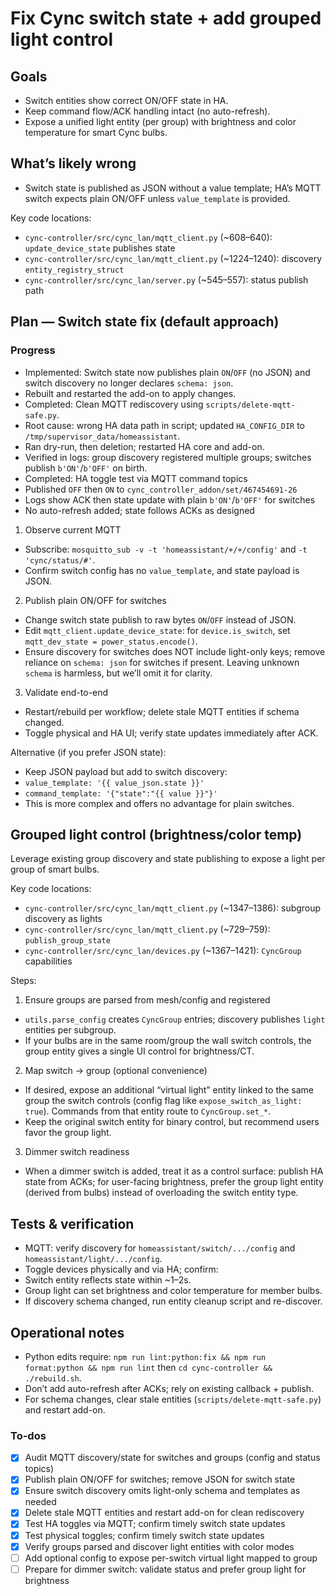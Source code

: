 <!-- 8886a963-68ca-4600-aee3-9d2f8ef51625 188298b6-ce28-4b3a-b9b0-88ef4be7d8a7 -->
# Fix Cync switch state + add grouped light control

## Goals

- Switch entities show correct ON/OFF state in HA.
- Keep command flow/ACK handling intact (no auto-refresh).
- Expose a unified light entity (per group) with brightness and color temperature for smart Cync bulbs.

## What’s likely wrong

- Switch state is published as JSON without a value template; HA’s MQTT switch expects plain ON/OFF unless `value_template` is provided.

Key code locations:

- `cync-controller/src/cync_lan/mqtt_client.py` (~608–640): `update_device_state` publishes state
- `cync-controller/src/cync_lan/mqtt_client.py` (~1224–1240): discovery `entity_registry_struct`
- `cync-controller/src/cync_lan/server.py` (~545–557): status publish path

## Plan — Switch state fix (default approach)

### Progress

- Implemented: Switch state now publishes plain `ON`/`OFF` (no JSON) and switch discovery no longer declares `schema: json`.
- Rebuilt and restarted the add-on to apply changes.
- Completed: Clean MQTT rediscovery using `scripts/delete-mqtt-safe.py`.
- Root cause: wrong HA data path in script; updated `HA_CONFIG_DIR` to `/tmp/supervisor_data/homeassistant`.
- Ran dry-run, then deletion; restarted HA core and add-on.
- Verified in logs: group discovery registered multiple groups; switches publish `b'ON'`/`b'OFF'` on birth.
- Completed: HA toggle test via MQTT command topics
- Published `OFF` then `ON` to `cync_controller_addon/set/467454691-26`
- Logs show ACK then state update with plain `b'ON'`/`b'OFF'` for switches
- No auto-refresh added; state follows ACKs as designed

1) Observe current MQTT

- Subscribe: `mosquitto_sub -v -t 'homeassistant/+/+/config'` and `-t 'cync/status/#'`.
- Confirm switch config has no `value_template`, and state payload is JSON.

2) Publish plain ON/OFF for switches

- Change switch state publish to raw bytes `ON`/`OFF` instead of JSON.
- Edit `mqtt_client.update_device_state`: for `device.is_switch`, set `mqtt_dev_state = power_status.encode()`.
- Ensure discovery for switches does NOT include light-only keys; remove reliance on `schema: json` for switches if present. Leaving unknown `schema` is harmless, but we’ll omit it for clarity.

3) Validate end-to-end

- Restart/rebuild per workflow; delete stale MQTT entities if schema changed.
- Toggle physical and HA UI; verify state updates immediately after ACK.

Alternative (if you prefer JSON state):

- Keep JSON payload but add to switch discovery:
- `value_template: '{{ value_json.state }}'`
- `command_template: '{"state":"{{ value }}"}'`
- This is more complex and offers no advantage for plain switches.

## Grouped light control (brightness/color temp)

Leverage existing group discovery and state publishing to expose a light per group of smart bulbs.

Key code locations:

- `cync-controller/src/cync_lan/mqtt_client.py` (~1347–1386): subgroup discovery as lights
- `cync-controller/src/cync_lan/mqtt_client.py` (~729–759): `publish_group_state`
- `cync-controller/src/cync_lan/devices.py` (~1367–1421): `CyncGroup` capabilities

Steps:

1) Ensure groups are parsed from mesh/config and registered

- `utils.parse_config` creates `CyncGroup` entries; discovery publishes `light` entities per subgroup.
- If your bulbs are in the same room/group the wall switch controls, the group entity gives a single UI control for brightness/CT.

2) Map switch → group (optional convenience)

- If desired, expose an additional “virtual light” entity linked to the same group the switch controls (config flag like `expose_switch_as_light: true`). Commands from that entity route to `CyncGroup.set_*`.
- Keep the original switch entity for binary control, but recommend users favor the group light.

3) Dimmer switch readiness

- When a dimmer switch is added, treat it as a control surface: publish HA state from ACKs; for user-facing brightness, prefer the group light entity (derived from bulbs) instead of overloading the switch entity type.

## Tests & verification

- MQTT: verify discovery for `homeassistant/switch/.../config` and `homeassistant/light/.../config`.
- Toggle devices physically and via HA; confirm:
- Switch entity reflects state within ~1–2s.
- Group light can set brightness and color temperature for member bulbs.
- If discovery schema changed, run entity cleanup script and re-discover.

## Operational notes

- Python edits require: `npm run lint:python:fix && npm run format:python && npm run lint` then `cd cync-controller && ./rebuild.sh`.
- Don’t add auto-refresh after ACKs; rely on existing callback + publish.
- For schema changes, clear stale entities (`scripts/delete-mqtt-safe.py`) and restart add-on.

### To-dos

- [x] Audit MQTT discovery/state for switches and groups (config and status topics)
- [x] Publish plain ON/OFF for switches; remove JSON for switch state
- [x] Ensure switch discovery omits light-only schema and templates as needed
- [x] Delete stale MQTT entities and restart add-on for clean rediscovery
- [x] Test HA toggles via MQTT; confirm timely switch state updates
- [x] Test physical toggles; confirm timely switch state updates
- [x] Verify groups parsed and discover light entities with color modes
- [ ] Add optional config to expose per-switch virtual light mapped to group
- [ ] Prepare for dimmer switch: validate status and prefer group light for brightness